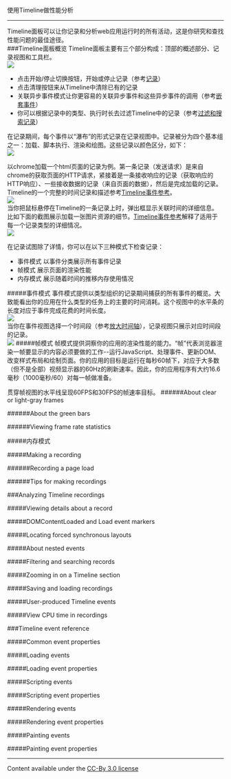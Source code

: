 使用Timeline做性能分析
***
Timeline面板可以让你记录和分析web应用运行时的所有活动，这是你研究和查找性能问题的最佳途径。  
###Timeline面板概览
Timeline面板主要有三个部分构成：顶部的概述部分、记录视图和工具栏。  
![](https://developer.chrome.com/devtools/docs/timeline-images/timeline_ui_annotated.png)
* 点击开始/停止切换按钮，开始或停止记录（参考[记录](https://developer.chrome.com/devtools/docs/timeline#making-a-recording)）
* 点击清理按钮来从Timeline中清除已有的记录
* 关联异步事件模式让你更容易的关联异步事件和这些异步事件的调用（参考[嵌套事件](https://developer.chrome.com/devtools/docs/timeline#about-nested-events)）
* 你可以根据记录中的类型、执行时长去过滤Timeline中的记录（参考[过滤和搜索记录](https://developer.chrome.com/devtools/docs/timeline#filtering-and-searching-records)）

在记录期间，每个事件以“瀑布”的形式记录在记录视图中。记录被分为四个基本组之一：加载、脚本执行、渲染和绘图。这些记录以颜色区分，如下：  
![](https://developer.chrome.com/devtools/docs/timeline-images/image01.png)

以chrome加载一个html页面的记录为例。第一条记录（发送请求）是来自chrome的获取页面的HTTP请求，紧接着是一条接收响应的记录（获取响应的HTTP响应）、一些接收数据的记录（来自页面的数据），然后是完成加载的记录。Timeline的一个完整的时间记录和描述参考[Timeline事件参考](https://developer.chrome.com/devtools/docs/timeline#timeline-event-reference)。  
![](https://developer.chrome.com/devtools/docs/timeline-images/image06.png)  
当你把鼠标悬停在Timeline的一条记录上时，弹出框显示关联时间的详细信息。比如下面的截图展示加载一张图片资源的细节。[Timeline事件参考](https://developer.chrome.com/devtools/docs/timeline#timeline-event-reference)解释了适用于每一个记录类型的详细情况。  
![](https://developer.chrome.com/devtools/docs/timeline-images/image12.png)  

在记录试图除了详情，你可以在以下三种模式下检查记录：  
* 事件模式 以事件分类展示所有事件记录
* 帧模式 展示页面的渲染性能
* 内存模式 展示随着时间的推移内存使用情况

#####事件模式
事件模式提供以类型组织的记录期间捕获的所有事件的概览。大致能看出你的应用在什么类型的任务上的主要的时间消耗。这个视图中的水平条的长度对应于事件完成花费的时间长度。  
![](https://developer.chrome.com/devtools/docs/timeline-images/events_mode.png)  
当你在事件视图选择一个时间段（参考[放大时间轴](https://developer.chrome.com/devtools/docs/timeline#zooming-in-on-a-timeline-section)），记录视图只展示对应时间段的记录。  
![](https://developer.chrome.com/devtools/docs/timeline-images/timeline_records.png)
#####帧模式
帧模式提供洞察你的应用的渲染性能的能力。“帧”代表浏览器渲染一帧要显示的内容必须要做的工作--运行JavaScript、处理事件、更新DOM、改变样式布局和绘制页面。你的应用的目标是运行在每秒60帧下，对应于大多数（但不是全部）视频显示器的60Hz的刷新速率。因此，你的应用程序有大约16.6毫秒（1000毫秒/60）对每一帧做准备。  

贯穿帧视图的水平线呈现60FPS和30FPS的帧速率目标。
######About clear or light-gray frames

######About the green bars

######Viewing frame rate statistics

#####内存模式

#####Making a recording

######Recording a page load

######Tips for making recordings


###Analyzing Timeline recordings

#####Viewing details about a record

#####DOMContentLoaded and Load event markers

#####Locating forced synchronous layouts

#####About nested events

#####Filtering and searching records

#####Zooming in on a Timeline section

#####Saving and loading recordings

#####User-produced Timeline events

#####View CPU time in recordings


###Timeline event reference

#####Common event properties

#####Loading events

#####Loading event properties

#####Scripting events

#####Scripting event properties

#####Rendering events

#####Rendering event properties

#####Painting events

#####Painting event properties





***
Content available under the [CC-By 3.0 license](http://creativecommons.org/licenses/by/3.0/)
